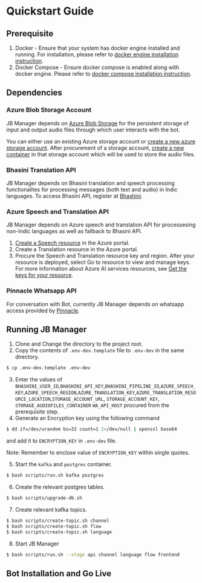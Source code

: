# Quickstart Guide

## Prerequisite 
1. Docker - Ensure that your system has docker engine installed and running. For installation, please refer to [docker engine installation instruction](https://docs.docker.com/engine/install/).
2. Docker Compose - Ensure docker compose is enabled along with docker engine. Please refer to [docker compose installation instruction](https://docs.docker.com/compose/install/).

## Dependencies
### Azure Blob Storage Account
JB Manager depends on [Azure Blob Storage](https://learn.microsoft.com/en-us/azure/storage/blobs/storage-blobs-introduction) for the persistent storage of input and output audio files through which user interacts with the bot.

You can either use an existing Azure storage account or [create a new azure storage account](https://learn.microsoft.com/en-us/azure/storage/common/storage-account-create?tabs=azure-portal). After procurement of a storage account, [create a new container](https://learn.microsoft.com/en-us/azure/storage/blobs/storage-quickstart-blobs-portal#create-a-container) in that storage account which will be used to store the audio files.  

### Bhasini Translation API
JB Manager depends on Bhasini translation and speech processing functionalites for processing messages (both text and audio) in Indic languages. To access Bhasini API, register at [Bhashini](https://bhashini.gov.in/ulca/user/register).

### Azure Speech and Translation API
JB Manager depends on Azure speech and translation API for processesing non-Indic languages as well as fallback to Bhasini API.
1. [Create a Speech resource](https://portal.azure.com/#create/Microsoft.CognitiveServicesSpeechServices) in the Azure portal.
2. Create a Translation resource in the Azure portal.
2. Procure the Speech and Translation resource key and region. After your resource is deployed, select Go to resource to view and manage keys. For more information about Azure AI services resources, see [Get the keys for your resource](https://learn.microsoft.com/en-in/azure/ai-services/multi-service-resource?pivots=azportal#get-the-keys-for-your-resource).
### Pinnacle Whatsapp API
For conversation with Bot, currently JB Manager depends on whatsapp access provided by [Pinnacle](https://www.pinnacle.in/whatsapp-business-api).

## Running JB Manager
1. Clone and Change the directory to the project root.
2. Copy the contents of `.env-dev.template` file to `.env-dev` in the same directory.
```bash
$ cp .env-dev.template .env-dev
```
3. Enter the values of `BHASHINI_USER_ID`,`BHASHINI_API_KEY`,`BHASHINI_PIPELINE_ID`,`AZURE_SPEECH_KEY`,`AZURE_SPEECH_REGION`,`AZURE_TRANSLATION_KEY`,`AZURE_TRANSLATION_RESOURCE_LOCATION`,`STORAGE_ACCOUNT_URL`, `STORAGE_ACCOUNT_KEY`, `STORAGE_AUDIOFILES_CONTAINER`
`WA_API_HOST` procured from the prerequisite step.
4. Generate an Encryption key using the following command 
```bash
$ dd if=/dev/urandom bs=32 count=1 2>/dev/null | openssl base64
``` 
and add it to `ENCRYPTION_KEY` in `.env-dev` file. 

Note: Remember to enclose value of `ENCRYPTION_KEY` within single quotes.

5. Start the `kafka` and `postgres` container.
```bash
$ bash scripts/run.sh kafka postgres
```

6. Create the relevant postgres tables.
```bash
$ bash scripts/upgrade-db.sh
```

7. Create relevant kafka topics.
```bash
$ bash scripts/create-topic.sh channel
$ bash scripts/create-topic.sh flow
$ bash scripts/create-topic.sh language
```

8. Start JB Manager
```bash
$ bash scripts/run.sh --stage api channel language flow frontend
```

## Bot Installation and Go Live
